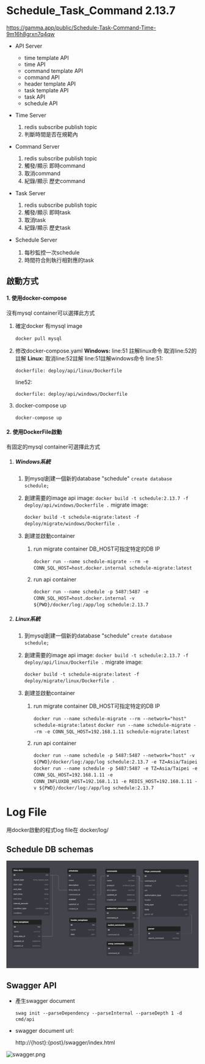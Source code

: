 # Schedule_Task_Command 2.13.7

https://gamma.app/public/Schedule-Task-Command-Time-9m16h8grxn7q4qw

* API Server

  * time template API
  * time API
  * command template API
  * command API
  * header template API
  * task template API
  * task API
  * schedule API
* Time Server
  1. redis subscribe publish topic
  2. 判斷時間是否在規範內
* Command Server
  1. redis subscribe publish topic
  2. 觸發/顯示 即時command
  3. 取消command
  4. 紀錄/顯示 歷史command
* Task Server
  1. redis subscribe publish topic
  2. 觸發/顯示 即時task
  3. 取消task
  4. 紀錄/顯示 歷史task
* Schedule Server
  1. 每秒監控一次schedule
  2. 時間符合則執行相對應的task

## 啟動方式

#### 1. 使用docker-compose

沒有mysql container可以選擇此方式

1. 確定docker 有mysql image

   `docker pull mysql`
2. 修改docker-compose.yaml
   **Windows:** line:51 註解linux命令 取消line:52的註解
   **Linux:** 取消line:52註解 line:51註解windows命令
   line:51:

   ```
   dockerfile: deploy/api/linux/Dockerfile
   ```

   line52:

   ```
   dockerfile: deploy/api/windows/Dockerfile
   ```
3. docker-compose up

   `docker-compose up`

#### 2. 使用DockerFile啟動

有固定的mysql container可選擇此方式

1. ##### Windows系統

   1. 到mysql創建一個新的database "schedule"
      `create database schedule;`
   2. 創建需要的image
      api image:
      `docker build -t schedule:2.13.7 -f deploy/api/windows/Dockerfile .`
      migrate image:

      `docker build -t schedule-migrate:latest -f deploy/migrate/windows/Dockerfile .`
   3. 創建並啟動container

      1. run migrate container
         DB_HOST可指定特定的DB IP

         `docker run --name schedule-migrate --rm -e CONN_SQL_HOST=host.docker.internal schedule-migrate:latest`
      2. run api container

         `docker run --name schedule -p 5487:5487 -e CONN_SQL_HOST=host.docker.internal -v ${PWD}/docker/log:/app/log schedule:2.13.7`
2. ##### Linux系統

   1. 到mysql創建一個新的database "schedule"
      `create database schedule;`
   2. 創建需要的image
      api image:
      `docker build -t schedule:2.13.7 -f deploy/api/linux/Dockerfile .`
      migrate image:

      `docker build -t schedule-migrate:latest -f deploy/migrate/linux/Dockerfile .`
   3. 創建並啟動container

      1. run migrate container
         DB_HOST可指定特定的DB IP

         `docker run --name schedule-migrate --rm --network="host" schedule-migrate:latest`
         `docker run --name schedule-migrate --rm -e CONN_SQL_HOST=192.168.1.11 schedule-migrate:latest`
      2. run api container

         `docker run --name schedule -p 5487:5487 --network="host" -v ${PWD}/docker/log:/app/log schedule:2.13.7 -e TZ=Asia/Taipei`
         `docker run --name schedule -p 5487:5487 -e TZ=Asia/Taipei -e CONN_SQL_HOST=192.168.1.11 -e CONN_INFLUXDB_HOST=192.168.1.11 -e REDIS_HOST=192.168.1.11 -v ${PWD}/docker/log:/app/log schedule:2.13.7`

# Log File

用docker啟動的程式log file在  docker/log/

## Schedule DB schemas

![db_schedule.png](image/db_schedule.png?t=1660386742232)

## Swagger API

* 產生swagger document

  ```
  swag init --parseDependency --parseInternal --parseDepth 1 -d cmd/api
  ````
* swagger document url:

  http://{host}:{post}/swagger/index.html

![swagger.png](image/swagger.png)
